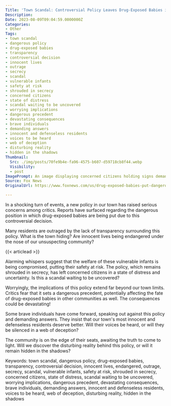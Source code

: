 ```yaml
---
Title: 'Town Scandal: Controversial Policy Leaves Drug-Exposed Babies in Danger! What Are They Not Telling Us?'
Description: 
Date: 2023-08-09T09:04:59.0000000Z
Categories:
- Other
Tags:
- town scandal
- dangerous policy
- drug-exposed babies
- transparency
- controversial decision
- innocent lives
- outrage
- secrecy
- scandal
- vulnerable infants
- safety at risk
- shrouded in secrecy
- concerned citizens
- state of distress
- scandal waiting to be uncovered
- worrying implications
- dangerous precedent
- devastating consequences
- brave individuals
- demanding answers
- innocent and defenseless residents
- voices to be heard
- web of deception
- disturbing reality
- hidden in the shadows
Thumbnail:
  Src: ./img/posts/70fe9b4e-fa96-4575-b607-d59718cb8f44.webp
  Visibility:
  - post
ImagePrompt: An image displaying concerned citizens holding signs demanding transparency and justice for drug-exposed babies.
Source: Fox News
OriginalUrl: https://www.foxnews.com/us/drug-exposed-babies-put-dangerous-position-states-new-policy-critics-worry

---
```

In a shocking turn of events, a new policy in our town has raised serious concerns among critics. Reports have surfaced regarding the dangerous position in which drug-exposed babies are being put due to this controversial decision.

Many residents are outraged by the lack of transparency surrounding this policy. What is the town hiding? Are innocent lives being endangered under the nose of our unsuspecting community?

{{< articlead >}}

Alarming whispers suggest that the welfare of these vulnerable infants is being compromised, putting their safety at risk. The policy, which remains shrouded in secrecy, has left concerned citizens in a state of distress and uncertainty. Is this a scandal waiting to be uncovered?

Worryingly, the implications of this policy extend far beyond our town limits. Critics fear that it sets a dangerous precedent, potentially affecting the fate of drug-exposed babies in other communities as well. The consequences could be devastating!

Some brave individuals have come forward, speaking out against this policy and demanding answers. They insist that our town's most innocent and defenseless residents deserve better. Will their voices be heard, or will they be silenced in a web of deception?

The community is on the edge of their seats, awaiting the truth to come to light. Will we discover the disturbing reality behind this policy, or will it remain hidden in the shadows?

Keywords: town scandal, dangerous policy, drug-exposed babies, transparency, controversial decision, innocent lives, endangered, outrage, secrecy, scandal, vulnerable infants, safety at risk, shrouded in secrecy, concerned citizens, state of distress, scandal waiting to be uncovered, worrying implications, dangerous precedent, devastating consequences, brave individuals, demanding answers, innocent and defenseless residents, voices to be heard, web of deception, disturbing reality, hidden in the shadows
